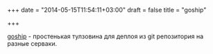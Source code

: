 +++
date = "2014-05-15T11:54:11+03:00"
draft = false
title = "goship"

+++

<p><a href="https://github.com/gengo/goship">goship</a>&nbsp;- простенькая тулзовина для деплоя из git репозитория на разные серваки.</p>

